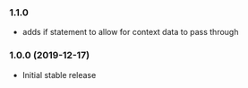 ### 1.1.0

- adds if statement to allow for context data to pass through

### 1.0.0 (2019-12-17)

- Initial stable release
